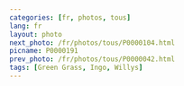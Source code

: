 ```yaml
---
categories: [fr, photos, tous]
lang: fr
layout: photo
next_photo: /fr/photos/tous/P0000104.html
picname: P0000191
prev_photo: /fr/photos/tous/P0000042.html
tags: [Green Grass, Ingo, Willys]
---
```

